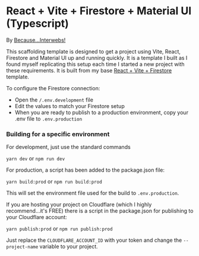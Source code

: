 # React + Vite + Firestore + Material UI (Typescript)

By [Because...Interwebs!](https://becauseinterwebs.com)

This scaffolding template is designed to get a project using Vite, React, Firestore and Material UI up and running quickly. 
It is a template I built as I found myself replicating this setup each time I started a new project with these requirements. It is built from my base [React + Vite + Firestore](https://github.com/becauseinterwebs/react-vite-firestore) template.

To configure the Firestore connection:

- Open the ```/.env.development``` file
- Edit the values to match your Firestore setup
- When you are ready to publish to a production environment, copy your .env file to ```.env.production```

### Building for a specific environment

For development, just use the standard commands

```yarn dev``` or ```npm run dev```

For production, a script has been added to the package.json file:

```yarn build:prod``` or ```npm run build:prod```

This will set the environment file used for the build to ```.env.production```.

If you are hosting your project on Cloudflare (which I highly recommend...it's FREE) there is a script in the package.json for publishing to your Cloudflare account:

```yarn publish:prod``` or ```npm run publish:prod```

Just replace the ```CLOUDFLARE_ACCOUNT_ID``` with your token and change the ```--project-name``` variable to your project.
